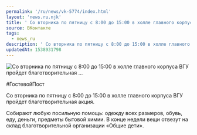 ```yaml
---
permalink: '/ru/news/vk-5774/index.html'
layout: 'news.ru.njk'
title: ' Со вторника по пятницу с 8:00 до 15:00 в холле главного корпуса ВГУ пройдет благотворительная …'
source: ВКонтакте
tags:
  - news_ru
description: ' Со вторника по пятницу с 8:00 до 15:00 в холле главного корпуса ВГУ пройдет благотворительная …'
updatedAt: 1538931798
---
```

![ Со вторника по пятницу с 8:00 до 15:00 в холле главного корпуса ВГУ пройдет благотворительная …](https://sun9-57.userapi.com/impf/c851420/v851420666/1d0d6/jGmj8KSafaM.jpg?size=1280x856&quality=96&sign=8dd67fd1ce13d0628872da758f5be660&c_uniq_tag=wveFQDoavFaVtm0lZwj0V8U3B7-aHbJ0GiXUTgUyVOU&type=album)

#ГостевойПост

Со вторника по пятницу с 8:00 до 15:00 в холле главного корпуса ВГУ пройдет благотворительная акция.

Собирают любую посильную помощь: одежду всех размеров, обувь, еду, деньги, предметы бытовой химии. В конце недели вещи отвезут на склад благотворительной организации «Общие дети».
